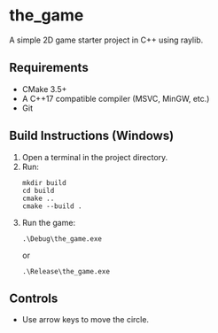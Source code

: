 # the_game

A simple 2D game starter project in C++ using raylib.

## Requirements
- CMake 3.5+
- A C++17 compatible compiler (MSVC, MinGW, etc.)
- Git

## Build Instructions (Windows)

1. Open a terminal in the project directory.
2. Run:
   ```
   mkdir build
   cd build
   cmake ..
   cmake --build .
   ```
3. Run the game:
   ```
   .\Debug\the_game.exe
   ```
   or
   ```
   .\Release\the_game.exe
   ```

## Controls
- Use arrow keys to move the circle.
